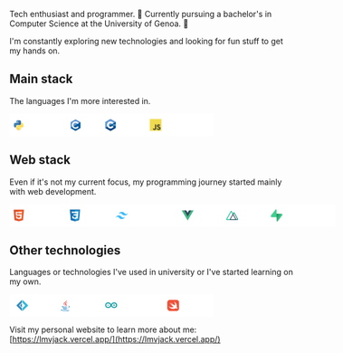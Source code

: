 Tech enthusiast and programmer. 🔋 Currently pursuing a bachelor's in Computer Science at the University of Genoa. 🔌

I'm constantly exploring new technologies and looking for fun stuff to get my hands on.
## Main stack
The languages I'm more interested in.
<div style="display: flex; flex-direction: row;">
  <img height="40" alt="python" src="tags/python.png">
  <img height="40" alt="C" src="tags/c.png">
  <img height="40" alt="C++" src="tags/c++.png">
  <img height="40" alt="JavaScript" src="tags/javascript.png">
</div>

## Web stack
Even if it's not my current focus, my programming journey started mainly with web development.
<div style="display: flex; flex-direction: row;">
  <img height="40" alt="HTML" src="tags/HTML.png">
  <img height="40" alt="CSS" src="tags/CSS.png">
  <img height="40" alt="TailWind" src="tags/tailwind.png">
  <img height="40" alt="Vue" src="tags/vue.png">
  <img height="40" alt="Nuxt" src="tags/nuxt.png">
  <img height="40" alt="Supabase" src="tags/supabase.png">
</div>

## Other technologies
Languages or technologies I've used in university or I've started learning on my own.
<div style="display: flex; flex-direction: row;">
  <img height="40" alt="F#" src="tags/fsharp.png">
  <img height="40" alt="Java" src="tags/java.png">
  <img height="40" alt="Arduino" src="tags/arduino.png">
  <img height="40" alt="Swift" src="tags/swift.png">
</div>


Visit my personal website to learn more about me: [https://lmvjack.vercel.app/](https://lmvjack.vercel.app/)

